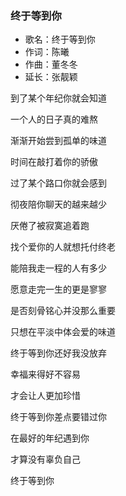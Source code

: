 
### 终于等到你

* 歌名：终于等到你
* 作词：陈曦
* 作曲：董冬冬
* 延长：张靓颖


到了某个年纪你就会知道

一个人的日子真的难熬

渐渐开始尝到孤单的味道

时间在敲打着你的骄傲 

过了某个路口你就会感到

彻夜陪你聊天的越来越少

厌倦了被寂寞追着跑 

找个爱你的人就想托付终老 

能陪我走一程的人有多少

愿意走完一生的更是寥寥 

是否刻骨铭心并没那么重要 

只想在平淡中体会爱的味道 

终于等到你还好我没放弃 

幸福来得好不容易 

才会让人更加珍惜 

终于等到你差点要错过你 

在最好的年纪遇到你 

才算没有辜负自己 

终于等到你
